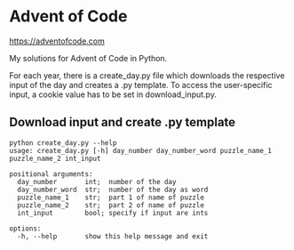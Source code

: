 # Advent of Code
https://adventofcode.com

My solutions for Advent of Code in Python.

For each year, there is a create_day.py file which downloads the respective input of the day and creates a .py template. To access the user-specific input, a cookie value has to be set in download_input.py.

## Download input and create .py template

    python create_day.py --help
    usage: create_day.py [-h] day_number day_number_word puzzle_name_1 puzzle_name_2 int_input
    
    positional arguments:
      day_number       int;  number of the day
      day_number_word  str;  number of the day as word
      puzzle_name_1    str;  part 1 of name of puzzle
      puzzle_name_2    str;  part 2 of name of puzzle
      int_input        bool; specify if input are ints
    
    options:
      -h, --help       show this help message and exit
